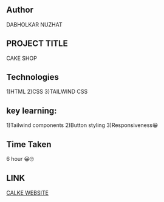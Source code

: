 
## Author
DABHOLKAR NUZHAT

## PROJECT TITLE
CAKE SHOP 

## Technologies
1)HTML
2)CSS
3)TAILWIND CSS

## key learning:
1)Tailwind components
2)Button styling
3)Responsiveness😀


## Time Taken
6 hour 😀🙄

## LINK
[CALKE WEBSITE](https://cakewebsite2.netlify.app/)
